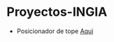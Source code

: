 # Proyectos-INGIA
* Posicionador de tope [Aquì](https://drive.google.com/drive/folders/1t2nfnhvkeicjrYbiP7zHokB-UZD4rQT0)
